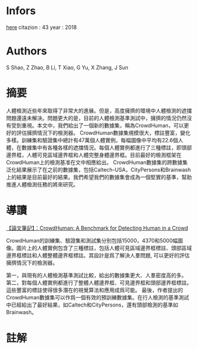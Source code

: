 # Infors

[here](https://arxiv.org/pdf/1805.00123.pdf)
citazion : 43
year : 2018

# Authors

S Shao, Z Zhao, B Li, T Xiao, G Yu, X Zhang, J Sun

# 摘要

人體檢測近些年來取得了非常大的進展。但是，高度擁擠的環境中人體檢測的遮擋問題還遠未解決。問題更大的是，目前的人體檢測基準測試中，擁擠的情況仍然沒有受到重視。本文中，我們給出了一個新的數據集，稱為CrowdHuman，可以更好的評估擁擠情況下的檢測器。 CrowdHuman數據集規模很大，標註豐富，變化多樣。訓練集和驗證集中總計有47萬個人體實例，每幅圖像中平均有22.6個人體，在數據集中有各種各樣的遮擋情況。每個人體實例都進行了三種標註，即頭部邊界框，人體可見區域邊界框和人體完整身體邊界框。目前最好的檢測框架在CrowdHuman上的檢測基准在文中相應給出。 CrowdHuman數據集的跨數據集泛化結果展示了在之前的數據集，包括Caltech-USA，CityPersons和Brainwash上的結果是目前最好的結果。我們希望我們的數據集會成為一個堅實的基準，幫助推進人體檢測任務的將來研究。

# 導讀

[【論文筆記】：CrowdHuman: A Benchmark for Detecting Human in a Crowd](https://www.twblogs.net/a/5d4e3650bd9eee5327fc72af?fbclid=IwAR2cGI4bInS5qmoewfHRrgKXxPZKCoemd3ftt_T_6hdy3PiJppOpRGo4rPk)

CrowdHuman的訓練集、驗證集和測試集分別包括15000，4370和5000幅圖像。圖片上的人體實例包含了三種標註，包括人體可見區域邊界框標註、頭部區域邊界框標註和人體整體邊界框標註。其設計是爲了解決人羣問題, 可以更好的評估擁擠情況下的檢測器。

第一，與現有的人體檢測基準測試比較，給出的數據集更大、人羣密度高的多。
第二，對每個人體實例都進行了整體人體邊界框、可見邊界框和頭部邊界框標註。這些豐富的標註使得很多潛在的視覺算法和應用成爲可能。
最後，作者提出的CrowdHuman數據集可以作爲一個有效的預訓練數據集。在行人檢測的基準測試中已經給出了最好結果，如Caltech和CityPersons，還有頭部檢測的基準如Brainwash。

# 註解
